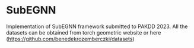 # SubEGNN
Implementation of SubEGNN framework submitted to PAKDD 2023. All the datasets can be obtained from torch geometric website or here (https://github.com/benedekrozemberczki/datasets)
